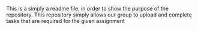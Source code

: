This is a simply a readme file, in order to show the purpose of the repository. This repository simply allows our group to upload and complete tasks that are required for the given assignment
